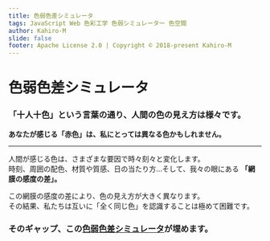 ```yaml
---
title: 色弱色差シミュレータ
tags: JavaScript Web 色彩工学 色弱シミュレーター 色空間
author: Kahiro-M
slide: false
footer: Apache License 2.0 | Copyright © 2018-present Kahiro-M
---
```


# 色弱色差シミュレータ
<!-- #### _Dichromat Color Distance Simulator_ -->

### 「十人十色」という言葉の通り、人間の色の見え方は様々です。
**あなたが感じる「赤色」は、私にとっては異なる色かもしれません。**

---

人間が感じる色は、さまざまな要因で時々刻々と変化します。  
時刻、周囲の配色、材質や質感、日の当たり方...そして、我々の眼にある **「網膜の感度の差」。**  

この網膜の感度の差により、色の見え方が大きく異なります。  
その結果、私たちは互いに「全く同じ色」を認識することは極めて困難です。

### そのギャップ、この[色弱色差シミュレータ](https://dichrosim.web.app/index_sRGB.html)が埋めます。